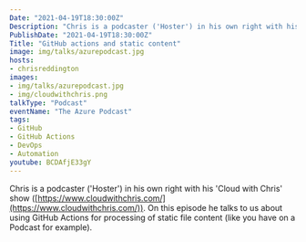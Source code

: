 ```yaml
---
Date: "2021-04-19T18:30:00Z"
Description: "Chris is a podcaster ('Hoster') in his own right with his 'Cloud with Chris' show (https://www.cloudwithchris.com/) . On this episode he talks to us about using GitHub Actions for processing of static file content (like you have on a Podcast for example)."
PublishDate: "2021-04-19T18:30:00Z"
Title: "GitHub actions and static content"
image: img/talks/azurepodcast.jpg
hosts:
- chrisreddington
images:
- img/talks/azurepodcast.jpg
- img/cloudwithchris.png
talkType: "Podcast"
eventName: "The Azure Podcast"
tags:
- GitHub
- GitHub Actions
- DevOps
- Automation
youtube: BCDAfjE33gY
---
```

Chris is a podcaster ('Hoster') in his own right with his 'Cloud with Chris' show ([https://www.cloudwithchris.com/](https://www.cloudwithchris.com/)). On this episode he talks to us about using GitHub Actions for processing of static file content (like you have on a Podcast for example).